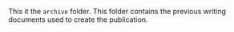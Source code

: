This it the `archive` folder. This folder contains the previous writing documents used to create the publication. 

